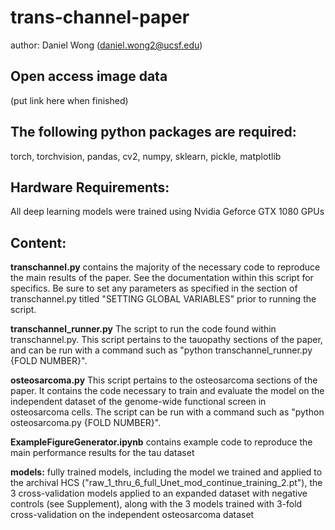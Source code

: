 # trans-channel-paper
author: Daniel Wong (daniel.wong2@ucsf.edu)

## Open access image data
(put link here when finished)

## The following python packages are required: 
torch, torchvision, pandas, cv2, numpy, sklearn, pickle, matplotlib

## Hardware Requirements:
All deep learning models were trained using Nvidia Geforce GTX 1080 GPUs

## Content:

**transchannel.py** contains the majority of the necessary code to reproduce the main results of the paper. See the documentation within this script for specifics. Be sure to set any parameters as specified in the section of transchannel.py titled "SETTING GLOBAL VARIABLES" prior to running the script. 

**transchannel_runner.py** The script to run the code found within transchannel.py. This script pertains to the tauopathy sections of the paper, and can be run with a command such as "python transchannel_runner.py {FOLD NUMBER}".

**osteosarcoma.py** This script pertains to the osteosarcoma sections of the paper. It contains the code necessary to train and evaluate the model on the independent dataset of the genome-wide functional screen in osteosarcoma cells. The script can be run with a command such as "python osteosarcoma.py {FOLD NUMBER}".

**ExampleFigureGenerator.ipynb** contains example code to reproduce the main performance results for the tau dataset

**models:**
fully trained models, including the model we trained and applied to the archival HCS ("raw_1_thru_6_full_Unet_mod_continue_training_2.pt"), the 3 cross-validation models applied to an expanded dataset with negative controls (see Supplement), along with the 3 models trained with 3-fold cross-validation on the independent osteosarcoma dataset 








